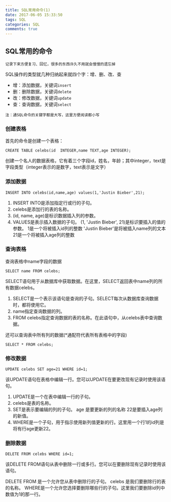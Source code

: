```yaml
---
title: SQL常用命令(1)
date: 2017-06-05 15:33:50
tags: SQL
categories: SQL
comments: true
---
```

## SQL常用的命令


``记录下来方便复习、回忆，很多的东西许久不用就会慢慢的遗忘掉``


SQL操作的类型就几种归纳起来就四个字：增、删、改、查
<!-- more -->
* 增：添加数据，关键词``insert``
* 删：删除数据，关键词``delete``
* 改：修改数据，关键词``update``
* 查：查询数据，关键词``select``

``注：通SQL命令的关键字都是大写，这里方便阅读都小写``


### 创建表格

首先的命令是创建一个表格：

```
CREATE TABLE celebs(id  INTEGER,name TEXT,age INTEGER);

```
创建一个名人的数据表格，它有着三个字段id，姓名，年龄；其中integer，text是字段类型（integer表示的是数字，text表示是文字）


### 添加数据
```
INSERT INTO celebs(id,name,age) values(1,'Justin Bieber',21);
```
1. INSERT INTO是添加指定行或行的子句。
2. celebs是添加行的表的名称。
3. (id, name, age)是标识数据插入列的参数。
4. VALUES是表示插入数据的子句。
(1, 'Justin Bieber', 21)是标识要插入的值的参数。
1是一个将被插入id列的整数
'Justin Bieber'是将被插入name列的文本
21是一个将被插入age列的整数


### 查询表格
查询表格中name字段的数据

```
SELECT name FROM celebs;
```
SELECT语句用于从数据库中获取数据。在这里，SELECT返回表中name列的所有数据celebs。

1. SELECT是一个表示该语句是查询的子句。SELECT每次从数据库查询数据时，都将使用它。
2. name指定查询数据的列。
3. FROM celebs指定查询数据的表的名称。在此语句中，从celebs表中查询数据。

还可以查询表中所有列的数据(*通配符代表所有表格中的字段)

```
SELECT * FROM celebs;
```

### 修改数据

```
UPDATE celebs SET age=21 WHERE id=1;
```

该UPDATE语句在表格中编辑一行。您可以UPDATE在要更改现有记录时使用该语句。

1. UPDATE是一个在表中编辑一行的子句。
2. celebs是表的名称。
3. SET是表示要编辑的列的子句。
age 是要更新的列的名称
22是要插入age列的新值。
4. WHERE是一个子句，用于指示使用新列值更新的行。这里用一个行1的id列是将有行age更新22。

### 删除数据
```
DELETE FROM celebs WHERE id=1;
```
该DELETE FROM语句从表中删除一行或多行。您可以在要删除现有记录时使用该语句。

DELETE FROM 是一个允许您从表中删除行的子句。
celebs 是我们要删除行的表的名称。
WHERE是一个允许您选择要删除哪些行的子句。这里我们要删除id列中数值为1的那一行。

